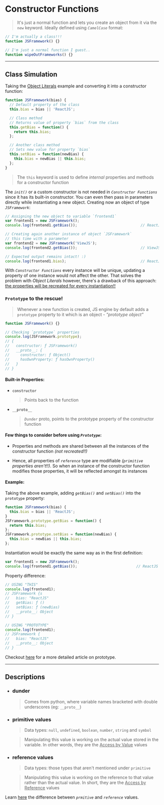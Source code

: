 # Constructor Functions
> It's just a normal function and lets you create an object from it via the `new` keyword. Ideally defined using _`CamelCase`_ format:

```javascript
// I'm actually a class!!!
function JSFramework() {}

// I'm just a normal function I guest..
function wipeOutFrameworks() {}
```

---

## Class Simulation
Taking the [Object Literals](https://github.com/nelsieborja/js-dictionary/blob/master/Classes/README_OBJECT_LITERALS.md) example and converting it into a constructor function:
```javascript
function JSFramework(bias) {
  // Default property of the class
  this.bias = bias || 'ReactJS';

  // Class method
  // Returns value of property `bias` from the class
  this.getBias = function() {
    return this.bias;
  };

  // Another class method
  // Sets new value for property `bias`
  this.setBias = function(newBias) {
    this.bias = newBias || this.bias;
  };
}
```

> The `this` keyword is used to define _internal_ properties and methods for a constructor function

The _`init()`_ or a custom constructor is not needed in _`Constructor Functions`_ since it has its built-in constructor. You can even then pass in parameters directly while instantiating a new object. Creating now an object of type _`JSFramework`_:
```javascript
// Assigning the new object to variable `frontend1`
var frontend1 = new JSFramework();
console.log(frontend1.getBias());                             // ReactJS

// Creating again another instance of object `JSFramework`
// this time with a parameter
var frontend2 = new JSFramework('ViewJS');
console.log(frontend2.getBias());                             // ViewJS

// Expected output remains intact! :)
console.log(frontend1.bias);                                  // ReactJS
```

With _`Constructor Functions`_ every instance will be unique, updating a property of one instance would not affect the other. That solves the problem with _Object Literals_ however, there's a drawback of this approach: <ins>the properties will be recreated for every instantiation!!</ins>


### `Prototype` to the rescue!
  > Whenever a new function is created, JS engine by default adds a `prototype` property to it which is an object - _"prototype object"_

  ```javascript
  function JSFramework() {}

  // Checking `prototype` properties
  console.log(JSFramework.prototype);
  // {
  //   constructor: ƒ JSFramework()
  //   __proto__: {
  //     constructor: ƒ Object()
  //     hasOwnProperty: ƒ hasOwnProperty()
  //   }
  // }
  ```

  #### Built-in Properties:
  * `constructor`
    > Points back to the function

  * `__proto__`
    > _`Dunder`_ proto, points to the prototype property of the constructor function


  #### Few things to consider before using _`Prototype`_:
  * Properties and methods are shared between all the instances of the constructor function _(not recreated!!)_

  * Hence, all properties of _`reference`_ type are modifiable _(`primitive` properties aren't!!)_. So when an instance of the constructor function modifies those properties, it will be reflected amongst its instances

  #### Example:
  Taking the above example, adding _`getBias()`_ and _`setBias()`_ into the `prototype` property:

  ```javascript
  function JSFramework(bias) {
    this.bias = bias || 'ReactJS';
  }
  JSFramework.prototype.getBias = function() {
    return this.bias;
  };
  JSFramework.prototype.setBias = function(newBias) {
    this.bias = newBias || this.bias;
  };
  ```

  Instantiation would be exactly the same way as in the first definition:

  ```javascript
  var frontend1 = new JSFramework();
  console.log(frontend1.getBias());                           // ReactJS
  ```

  Property difference:
  ```javascript
  // USING "THIS"
  console.log(frontend1);
  // JSFramework {s
  //   bias: "ReactJS"
  //   getBias: ƒ ()
  //   setBias: ƒ (newBias)
  //   __proto__: Object
  // }

  // USING "PROTOTYPE"
  console.log(frontend1);
  // JSFramework {
  //   bias: "ReactJS"
  //   __proto__: Object
  // }
  ```

  Checkout [here](https://hackernoon.com/prototypes-in-javascript-5bba2990e04b) for a more detailed article on prototype.

---

## Descriptions

* ### dunder
  > Comes from python, where variable names bracketed with double underscores (eg: `__proto__`)

* ### primitive values
  > Data types: `null`, `undefined`, `boolean`, `number`, `string` and `symbol`

  > Manipulating this value is working on the actual value stored in the variable. In other words, they are the <ins>Access by Value</ins> values

* ### reference values
  > Data types: those types that aren't mentioned under `primitive`

  > Manipulating this value is working on the reference to that value rather than the actual value. In short, they are the <ins>Access by Reference</ins> values

Learn [here](http://www.javascripttutorial.net/javascript-primitive-vs-reference-values/) the difference between _`prmitive`_ and _`reference`_ values.